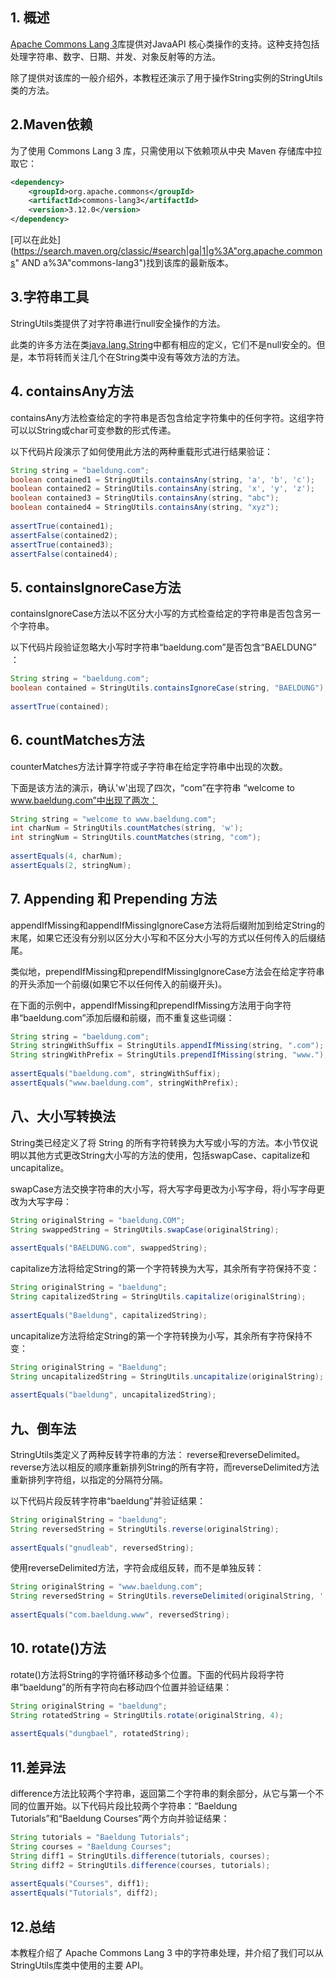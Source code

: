 ## 1. 概述

[Apache Commons Lang 3](https://commons.apache.org/proper/commons-lang/)库提供对JavaAPI 核心类操作的支持。这种支持包括处理字符串、数字、日期、并发、对象反射等的方法。

除了提供对该库的一般介绍外，本教程还演示了用于操作String实例的StringUtils类的方法。

## 2.Maven依赖

为了使用 Commons Lang 3 库，只需使用以下依赖项从中央 Maven 存储库中拉取它：

```xml
<dependency>
    <groupId>org.apache.commons</groupId>
    <artifactId>commons-lang3</artifactId>
    <version>3.12.0</version>
</dependency>
```

[可以在此处](https://search.maven.org/classic/#search|ga|1|g%3A"org.apache.commons" AND a%3A"commons-lang3")找到该库的最新版本。

## 3.字符串工具

StringUtils类提供了对字符串进行null安全操作的方法。

此类的许多方法在类[java.lang.String](https://docs.oracle.com/en/java/javase/11/docs/api/java.base/java/lang/String.html)中都有相应的定义，它们不是null安全的。但是，本节将转而关注几个在String类中没有等效方法的方法。

## 4. containsAny方法

containsAny方法检查给定的字符串是否包含给定字符集中的任何字符。这组字符可以以String或char可变参数的形式传递。

以下代码片段演示了如何使用此方法的两种重载形式进行结果验证：

```java
String string = "baeldung.com";
boolean contained1 = StringUtils.containsAny(string, 'a', 'b', 'c');
boolean contained2 = StringUtils.containsAny(string, 'x', 'y', 'z');
boolean contained3 = StringUtils.containsAny(string, "abc");
boolean contained4 = StringUtils.containsAny(string, "xyz");
 
assertTrue(contained1);
assertFalse(contained2);
assertTrue(contained3);
assertFalse(contained4);
```

## 5. containsIgnoreCase方法

containsIgnoreCase方法以不区分大小写的方式检查给定的字符串是否包含另一个字符串。

以下代码片段验证忽略大小写时字符串“baeldung.com”是否包含“BAELDUNG” ：

```java
String string = "baeldung.com";
boolean contained = StringUtils.containsIgnoreCase(string, "BAELDUNG");
 
assertTrue(contained);
```

## 6. countMatches方法

counterMatches方法计算字符或子字符串在给定字符串中出现的次数。

下面是该方法的演示，确认'w'出现了四次，“com”在字符串 “welcome to www.baeldung.com”中出现了两次：

```java
String string = "welcome to www.baeldung.com";
int charNum = StringUtils.countMatches(string, 'w');
int stringNum = StringUtils.countMatches(string, "com");
 
assertEquals(4, charNum);
assertEquals(2, stringNum);
```

## 7. Appending 和 Prepending 方法

appendIfMissing和appendIfMissingIgnoreCase方法将后缀附加到给定String的末尾，如果它还没有分别以区分大小写和不区分大小写的方式以任何传入的后缀结尾。

类似地，prependIfMissing和prependIfMissingIgnoreCase方法会在给定字符串的开头添加一个前缀(如果它不以任何传入的前缀开头)。

在下面的示例中，appendIfMissing和prependIfMissing方法用于向字符串“baeldung.com”添加后缀和前缀，而不重复这些词缀：

```java
String string = "baeldung.com";
String stringWithSuffix = StringUtils.appendIfMissing(string, ".com");
String stringWithPrefix = StringUtils.prependIfMissing(string, "www.");
 
assertEquals("baeldung.com", stringWithSuffix);
assertEquals("www.baeldung.com", stringWithPrefix);
```

## 八、大小写转换法

String类已经定义了将 String 的所有字符转换为大写或小写的方法。本小节仅说明以其他方式更改String大小写的方法的使用，包括swapCase、capitalize和uncapitalize。

swapCase方法交换字符串的大小写，将大写字母更改为小写字母，将小写字母更改为大写字母：

```java
String originalString = "baeldung.COM";
String swappedString = StringUtils.swapCase(originalString);
 
assertEquals("BAELDUNG.com", swappedString);
```

capitalize方法将给定String的第一个字符转换为大写，其余所有字符保持不变：

```java
String originalString = "baeldung";
String capitalizedString = StringUtils.capitalize(originalString);
 
assertEquals("Baeldung", capitalizedString);
```

uncapitalize方法将给定String的第一个字符转换为小写，其余所有字符保持不变：

```java
String originalString = "Baeldung";
String uncapitalizedString = StringUtils.uncapitalize(originalString);
 
assertEquals("baeldung", uncapitalizedString);
```

## 九、倒车法

StringUtils类定义了两种反转字符串的方法： reverse和reverseDelimited。reverse方法以相反的顺序重新排列String的所有字符，而reverseDelimited方法重新排列字符组，以指定的分隔符分隔。

以下代码片段反转字符串“baeldung”并验证结果：

```java
String originalString = "baeldung";
String reversedString = StringUtils.reverse(originalString);
 
assertEquals("gnudleab", reversedString);
```

使用reverseDelimited方法，字符会成组反转，而不是单独反转：

```java
String originalString = "www.baeldung.com";
String reversedString = StringUtils.reverseDelimited(originalString, '.');
 
assertEquals("com.baeldung.www", reversedString);
```

## 10. rotate()方法

rotate()方法将String的字符循环移动多个位置。下面的代码片段将字符串“baeldung”的所有字符向右移动四个位置并验证结果：

```java
String originalString = "baeldung";
String rotatedString = StringUtils.rotate(originalString, 4);
 
assertEquals("dungbael", rotatedString);
```

## 11.差异法

difference方法比较两个字符串，返回第二个字符串的剩余部分，从它与第一个不同的位置开始。以下代码片段比较两个字符串：“Baeldung Tutorials”和“Baeldung Courses”两个方向并验证结果：

```java
String tutorials = "Baeldung Tutorials";
String courses = "Baeldung Courses";
String diff1 = StringUtils.difference(tutorials, courses);
String diff2 = StringUtils.difference(courses, tutorials);
 
assertEquals("Courses", diff1);
assertEquals("Tutorials", diff2);
```

## 12.总结

本教程介绍了 Apache Commons Lang 3 中的字符串处理，并介绍了我们可以从StringUtils库类中使用的主要 API。
